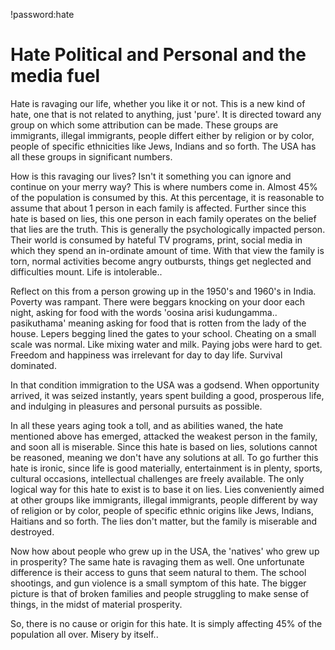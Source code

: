 !password:hate
# Hate Political and Personal and the media fuel

Hate is ravaging our life, whether you like it or not. This is a new kind of hate, one that is not related to anything, just 'pure'.  It is directed toward any group on which some attribution can be made. These groups are immigrants, illegal immigrants, people differt either by religion or by color, people of specific ethnicities like Jews, Indians and so forth. The USA has all these groups in significant numbers.

How is this ravaging our lives? Isn't it something you can ignore and continue on your merry way? This is where numbers come in. Almost 45% of the population is consumed by this. At this percentage, it is reasonable to assume that about 1 person in each family is affected. Further since this hate is based on lies, this one person in each family operates on the belief that lies are the truth. This is generally the psychologically impacted person. Their world is consumed by hateful TV programs, print, social media in which they spend an in-ordinate amount of time.  With that view the family is torn, normal activities become angry outbursts, things get neglected and difficulties mount. Life is intolerable..

Reflect on this from a person growing up in the 1950's and 1960's in India.
Poverty was rampant. There were beggars knocking on your door each night, asking for food with the words 'oosina arisi kudungamma.. pasikuthama' meaning asking for food that is rotten from the lady of the house.  Lepers begging lined the gates to your school. Cheating on a small scale was normal. Like mixing water and milk. Paying jobs were hard to get. Freedom and happiness was irrelevant for day to day life. Survival dominated.

In that condition immigration to the USA was a godsend. When opportunity arrived, it was seized instantly, years spent building a good, prosperous life, and indulging in pleasures and personal pursuits as possible.

In all these years aging took a toll, and as abilities waned, the hate mentioned above has emerged, attacked the weakest person in the family, and soon all is miserable. Since this hate is based on lies, solutions cannot be reasoned, meaning we don't have any solutions at all. To go further this hate is ironic, since life is good materially, entertainment is in plenty, sports, cultural occasions, intellectual challenges are freely available.  The only logical way for this hate to exist is to base it on lies. Lies conveniently aimed at other groups like immigrants, illegal immigrants, people different by way of religion or by color, people of specific ethnic origins like Jews, Indians, Haitians and so forth.  The lies don't matter, but the family is miserable and destroyed.

Now how about people who grew up in the USA, the 'natives' who grew up in prosperity? The same hate is ravaging them as well. One unfortunate difference is their access to guns that seem natural to them. The school shootings, and gun violence is a small symptom of this hate. The bigger picture is that of broken families and people struggling to make sense of things, in the midst of material prosperity.

So, there is no cause or origin for this hate. It is simply affecting 45% of the population all over. Misery by itself..


